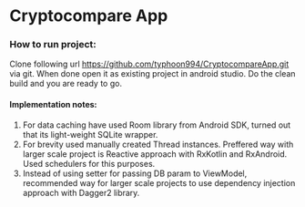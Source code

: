 # Cryptocompare App

### How to run project:
Clone following url https://github.com/typhoon994/CryptocompareApp.git via git.
When done open it as existing project in android studio. Do the clean build and you are ready to go.

#### Implementation notes:
1. For data caching have used Room library from Android SDK, turned out that its light-weight SQLite wrapper.
2. For brevity used manually created Thread instances. Preffered way with larger scale project is Reactive approach
with RxKotlin and RxAndroid. Used schedulers for this purposes.
3. Instead of using setter for passing DB param to ViewModel, recommended way for larger scale projects to use
dependency injection approach with Dagger2 library.





